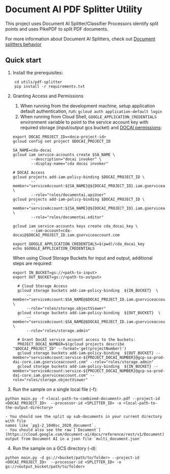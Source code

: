 # Document AI PDF Splitter Utility

This project uses Document AI Splitter/Classifier Processors identify split points and uses PikePDF to split PDF documents.

For more information about Document AI Splitters, check out [Document splitters behavior](https://cloud.google.com/document-ai/docs/splitters)

## Quick start

1. Install the prerequisites: 
```shell
    cd utils/pdf-splitter
    pip install -r requirements.txt
```
2. Granting Access and Permissions
   1. When running from the development machine, setup application default authentication, run: `gcloud auth application-default login`
   2. When running from Cloud Shell, `GOOGLE_APPLICATION_CREDENTIALS` environment variable to point to the service account key with required storage (input/output gcs bucket) and [DOCAI permissions](https://cloud.google.com/document-ai/docs/access-control/iam-roles):

    ```shell
    export DOCAI_PROJECT_ID=<doca-project-id>
    gcloud config set project $DOCAI_PROJECT_ID
    ```

    ```shell
    SA_NAME=cda-docai
    gcloud iam service-accounts create $SA_NAME \
            --description="docai invoker" \
            --display-name="cda docai invoker"
        
    # DOCAI Access
    gcloud projects add-iam-policy-binding $DOCAI_PROJECT_ID \
            --member="serviceAccount:${SA_NAME}@${DOCAI_PROJECT_ID}.iam.gserviceaccount.com" \
            --role="roles/documentai.apiUser"
    gcloud projects add-iam-policy-binding $DOCAI_PROJECT_ID \
            --member="serviceAccount:${SA_NAME}@${DOCAI_PROJECT_ID}.iam.gserviceaccount.com" \
            --role="roles/documentai.editor"
              
    gcloud iam service-accounts keys create cda_docai_key \
            --iam-account=cda-docai@$DOCAI_PROJECT_ID.iam.gserviceaccount.com
                    
    export GOOGLE_APPLICATION_CREDENTIALS=$(pwd)/cda_docai_key
    echo $GOOGLE_APPLICATION_CREDENTIALS
    ```
   
    When using Cloud Storage Buckets for input and output, additional steps are required:

     ```shell
    export IN_BUCKET=gs://<path-to-input>
    export OUT_BUCKET=gs://<path-to-output>
     ```
   
    ```shell
      # Cloud Storage Access
      gcloud storage buckets add-iam-policy-binding  ${IN_BUCKET}  \
          --member="serviceAccount:$SA_NAME@$DOCAI_PROJECT_ID.iam.gserviceaccount.com" \
          --role="roles/storage.objectViewer"
      gcloud storage buckets add-iam-policy-binding  ${OUT_BUCKET}  \
          --member="serviceAccount:$SA_NAME@$DOCAI_PROJECT_ID.iam.gserviceaccount.com" \
          --role="roles/storage.admin"
   
      # Grant DocAI service account access to the buckets:
      PROJECT_DOCAI_NUMBER=$(gcloud projects describe "$DOCAI_PROJECT_ID" --format='get(projectNumber)')
      gcloud storage buckets add-iam-policy-binding  ${OUT_BUCKET} --member="serviceAccount:service-${PROJECT_DOCAI_NUMBER}@gcp-sa-prod-dai-core.iam.gserviceaccount.com" --role="roles/storage.admin"
      gcloud storage buckets add-iam-policy-binding  ${IN_BUCKET} --member="serviceAccount:service-${PROJECT_DOCAI_NUMBER}@gcp-sa-prod-dai-core.iam.gserviceaccount.com" --role="roles/storage.objectViewer"

    ```



3. Run the sample on a single local file (-f): 
```shell
python main.py -f <local-path-to-combined-document>.pdf --project-id <DOCAI_PROJECT_ID>  --processor-id <SPLITTER_ID> -o <local-path-to-the-output-directory>
```
    - You should see the split up sub-documents in your current directory with file
    names like `pg1-2_1040sc_2020_document`.
    - You should also see the raw [`Document`](https://cloud.google.com/document-ai/docs/reference/rest/v1/Document) output from Document AI in a json file `multi_document.json`

4. Run the sample on a GCS directory  (-d):

```shell
python main.py -d gs://<bucket/path/to/folder> --project-id <DOCAI_PROJECT_ID>  --processor-id <SPLITTER_ID> -o gs://<output_bucket/path/to/folder>
```




